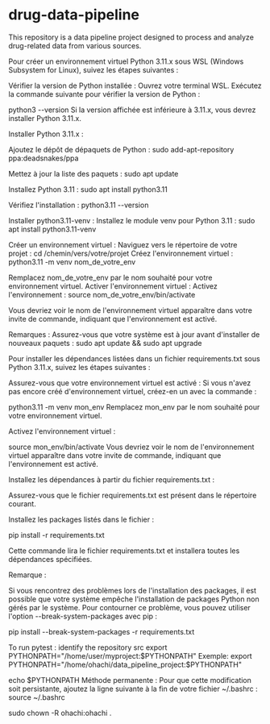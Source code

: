 # drug-data-pipeline
This repository is a data pipeline project designed to process and analyze drug-related data from various sources.


Pour créer un environnement virtuel Python 3.11.x sous WSL (Windows Subsystem for Linux), suivez les étapes suivantes :

Vérifier la version de Python installée :
Ouvrez votre terminal WSL.
Exécutez la commande suivante pour vérifier la version de Python :


python3 --version
Si la version affichée est inférieure à 3.11.x, vous devrez installer Python 3.11.x.

Installer Python 3.11.x :

Ajoutez le dépôt de dépaquets de Python :
sudo add-apt-repository ppa:deadsnakes/ppa

Mettez à jour la liste des paquets :
sudo apt update

Installez Python 3.11 :
sudo apt install python3.11

Vérifiez l'installation :
python3.11 --version

Installer python3.11-venv :
Installez le module venv pour Python 3.11 :
sudo apt install python3.11-venv

Créer un environnement virtuel :
Naviguez vers le répertoire de votre projet :
cd /chemin/vers/votre/projet
Créez l'environnement virtuel :
python3.11 -m venv nom_de_votre_env

Remplacez nom_de_votre_env par le nom souhaité pour votre environnement virtuel.
Activer l'environnement virtuel :
Activez l'environnement :
source nom_de_votre_env/bin/activate

Vous devriez voir le nom de l'environnement virtuel apparaître dans votre invite de commande, indiquant que l'environnement est activé.

Remarques :
Assurez-vous que votre système est à jour avant d'installer de nouveaux paquets :
sudo apt update && sudo apt upgrade


Pour installer les dépendances listées dans un fichier requirements.txt sous Python 3.11.x, suivez les étapes suivantes :

Assurez-vous que votre environnement virtuel est activé :
Si vous n'avez pas encore créé d'environnement virtuel, créez-en un avec la commande :

python3.11 -m venv mon_env
Remplacez mon_env par le nom souhaité pour votre environnement virtuel.

Activez l'environnement virtuel :


source mon_env/bin/activate
Vous devriez voir le nom de l'environnement virtuel apparaître dans votre invite de commande, indiquant que l'environnement est activé.

Installez les dépendances à partir du fichier requirements.txt :

Assurez-vous que le fichier requirements.txt est présent dans le répertoire courant.

Installez les packages listés dans le fichier :


pip install -r requirements.txt

Cette commande lira le fichier requirements.txt et installera toutes les dépendances spécifiées.

Remarque :

Si vous rencontrez des problèmes lors de l'installation des packages, il est possible que votre système empêche l'installation de packages Python non gérés par le système. Pour contourner ce problème, vous pouvez utiliser l'option --break-system-packages avec pip :

pip install --break-system-packages -r requirements.txt

To run pytest : identify the repository src
export PYTHONPATH="/home/user/myproject:$PYTHONPATH"
Exemple:  
export PYTHONPATH="/home/ohachi/data_pipeline_project:$PYTHONPATH"

echo $PYTHONPATH
Méthode permanente : Pour que cette modification soit persistante, ajoutez la ligne suivante à la fin de votre fichier ~/.bashrc :
source ~/.bashrc

sudo chown -R ohachi:ohachi .
